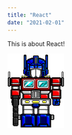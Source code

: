 ```yaml
---
title: "React"
date: "2021-02-01"
---
```


This is about React!

![Optimus Prime 1st Gen](./optimusprime-g1.gif)
